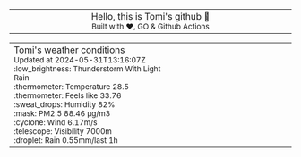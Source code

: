 
<div align="center">
<table>
<tbody>
<td align="center">
<img width="2000" height="0"><br>
Hello, this is Tomi's github 👋<br>
<sup>Built with ❤️, GO & Github Actions</sup><br>
<img width="2000" height="0">
</td>
</tbody>
</table>
</div>
<table>
<tbody>
<td align="left">
<img width="2000" height="0"><br>
Tomi's weather conditions<br>
<sup>Updated at 2024-05-31T13:16:07Z</sup><br>
<sup>:low_brightness: Thunderstorm With Light Rain</sup><br>
<sup>:thermometer: Temperature 28.5 </sup><br>
<sup>:thermometer: Feels like 33.76</sup><br>
<sup>:sweat_drops: Humidity 82%</sup><br>
<sup>:mask: PM2.5 88.46 μg/m3</sup><br>
<sup>:cyclone: Wind 6.17m/s </sup><br>
<sup>:telescope: Visibility 7000m </sup><br>
<sup>:droplet: Rain 0.55mm/last 1h </sup><br>
<img width="2000" height="0">
</td>
<td align="left">
<img width="2000" height="0"><br>
<br>
<img width="2000" height="0">
</td>
</tbody>
</table>
</div>
    